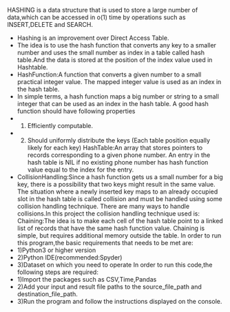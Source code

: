 HASHING is a data structure that is used to store a large number of data,which can be accessed in o(1) time by operations such as INSERT,DELETE and SEARCH.
- Hashing is an improvement over Direct Access Table.
- The idea is to use the hash function that converts any key to a smaller number and uses the small number as index in a table called hash table.And the data is stored at the position of the index value used in Hashtable.
- HashFunction:A function that converts a given number to a small practical integer value. The mapped integer value is used as an index in the hash table.
- In simple terms, a hash function maps a big number or string to a small integer that can be used as an index in the hash table.
 A good hash function should have following properties
- 1) Efficiently computable.
- 2) Should uniformly distribute the keys (Each table position equally likely for each key)
HashTable:An array that stores pointers to records corresponding to a given phone number. An entry in the hash table is NIL if no existing phone number has hash function value equal to the index for the entry.
- CollisionHandling:Since a hash function gets us a small number for a big key, there is a possibility that two keys might result in the same value. The situation where a newly inserted key maps to an already occupied slot in the hash table is called collision and must be handled using some collision handling technique. There are many ways to handle collisions.In this project the collision handling technique used is:
Chaining:The idea is to make each cell of the hash table point to a linked list of records that have the same hash function value. Chaining is simple, but requires additional memory outside the table.
In order to run this program,the basic requirements that needs to be met are:
- 1)Python3 or higher version 
- 2)Python IDE(recommended:Spyder)
- 3)Dataset on which you need to operate
 In order to run this code,the following steps are required:
- 1)Import the packages such as CSV,Time,Pandas
- 2)Add your input and result file paths to the source_file_path and destination_file_path.
- 3)Run the program and follow the instructions displayed on the console. 
